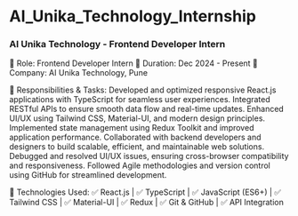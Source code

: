 # AI_Unika_Technology_Internship

### AI Unika Technology - Frontend Developer Intern
🚀 Role: Frontend Developer Intern
📅 Duration: Dec 2024 - Present
🏢 Company: AI Unika Technology, Pune

🔹 Responsibilities & Tasks:
Developed and optimized responsive React.js applications with TypeScript for seamless user experiences.
Integrated RESTful APIs to ensure smooth data flow and real-time updates.
Enhanced UI/UX using Tailwind CSS, Material-UI, and modern design principles.
Implemented state management using Redux Toolkit and improved application performance.
Collaborated with backend developers and designers to build scalable, efficient, and maintainable web solutions.
Debugged and resolved UI/UX issues, ensuring cross-browser compatibility and responsiveness.
Followed Agile methodologies and version control using GitHub for streamlined development.

🔹 Technologies Used:
✅ React.js | ✅ TypeScript | ✅ JavaScript (ES6+) | ✅ Tailwind CSS | ✅ Material-UI | ✅ Redux | ✅ Git & GitHub | ✅ API Integration
